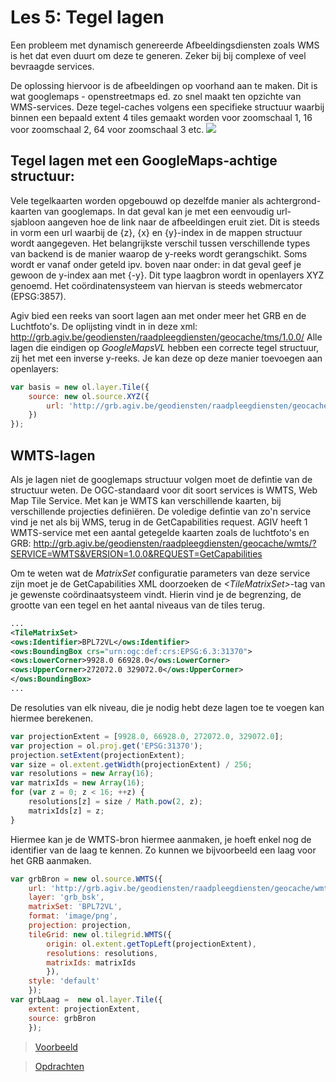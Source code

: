 
Les 5: Tegel lagen
==== 

Een probleem met dynamisch genereerde Afbeeldingsdiensten zoals WMS is het dat even duurt om deze te generen. Zeker bij bij complexe of veel bevraagde services.

De oplossing hiervoor is de afbeeldingen op voorhand aan te maken. Dit is wat googlemaps - openstreetmaps ed. zo snel maakt ten opzichte van WMS-services. 
Deze tegel-caches volgens een specifieke structuur waarbij binnen een bepaald extent 4 tiles gemaakt worden voor zoomschaal 1, 16 voor zoomschaal 2, 64 voor zoomschaal 3 etc. 
![](https://i-msdn.sec.s-msft.com/dynimg/IC96238.jpg)

Tegel lagen met een GoogleMaps-achtige structuur:
----
Vele tegelkaarten worden opgebouwd op dezelfde manier als achtergrond-kaarten van googlemaps. 
In dat geval kan je met een eenvoudig url-sjabloon aangeven hoe de link naar de afbeeldingen eruit ziet.
Dit is steeds in vorm een url waarbij de {z}, {x} en {y}-index in de mappen structuur wordt aangegeven. 
Het belangrijkste verschil tussen verschillende types van backend is de manier waarop de y-reeks wordt gerangschikt.
Soms wordt er vanaf onder geteld ipv. boven naar onder: in dat geval geef je gewoon de y-index aan met {-y}.
Dit type laagbron wordt in openlayers XYZ genoemd. Het coördinatensysteem van hiervan is steeds webmercator (EPSG:3857).

Agiv bied een reeks van soort lagen aan met onder meer het GRB en de Luchtfoto's. De oplijsting vindt in in deze xml:
http://grb.agiv.be/geodiensten/raadpleegdiensten/geocache/tms/1.0.0/ 
Alle lagen die eindigen op *GoogleMapsVL* hebben een correcte tegel structuur, zij het met een inverse y-reeks.
Je kan deze op deze manier toevoegen aan openlayers:
```javascript
var basis = new ol.layer.Tile({
    source: new ol.source.XYZ({
        url: 'http://grb.agiv.be/geodiensten/raadpleegdiensten/geocache/tms/1.0.0/grb_bsk@GoogleMapsVL/{z}/{x}/{-y}.png'
    })    
});	
```

WMTS-lagen
----
Als je lagen niet de googlemaps structuur volgen moet de defintie van de structuur weten.
De OGC-standaard voor dit soort services is WMTS, Web Map Tile Service. 
Met kan je WMTS kan verschillende kaarten, bij verschillende projecties definiëren. De voledige defintie van zo'n service vind je net als bij WMS, terug in de GetCapabilities request.
AGIV heeft 1 WMTS-service met een aantal getegelde kaarten zoals de luchtfoto's en GRB: http://grb.agiv.be/geodiensten/raadpleegdiensten/geocache/wmts/?SERVICE=WMTS&VERSION=1.0.0&REQUEST=GetCapabilities

Om te weten wat de *MatrixSet* configuratie parameters van deze service zijn moet je de GetCapabilities XML doorzoeken de *&lt;TileMatrixSet>*-tag van je gewenste coördinaatsysteem vindt. Hierin vind je de begrenzing, de grootte van een tegel en het aantal niveaus van de tiles terug. 
```xml
...
<TileMatrixSet>
<ows:Identifier>BPL72VL</ows:Identifier>
<ows:BoundingBox crs="urn:ogc:def:crs:EPSG:6.3:31370">
<ows:LowerCorner>9928.0 66928.0</ows:LowerCorner>
<ows:UpperCorner>272072.0 329072.0</ows:UpperCorner>
</ows:BoundingBox>
...
```
De resoluties van elk niveau, die je nodig hebt deze lagen toe te voegen kan hiermee berekenen. 

```javascript
var projectionExtent = [9928.0, 66928.0, 272072.0, 329072.0];
var projection = ol.proj.get('EPSG:31370');
projection.setExtent(projectionExtent);
var size = ol.extent.getWidth(projectionExtent) / 256;
var resolutions = new Array(16);
var matrixIds = new Array(16);
for (var z = 0; z < 16; ++z) {
    resolutions[z] = size / Math.pow(2, z);
    matrixIds[z] = z;
}
```
Hiermee kan je de WMTS-bron hiermee aanmaken, je hoeft enkel nog de identifier van de laag te kennen.
Zo kunnen we bijvoorbeeld een laag voor het GRB aanmaken.
```javascript
var grbBron = new ol.source.WMTS({
    url: 'http://grb.agiv.be/geodiensten/raadpleegdiensten/geocache/wmts/',
    layer: 'grb_bsk',
    matrixSet: 'BPL72VL',
    format: 'image/png',
    projection: projection,
    tileGrid: new ol.tilegrid.WMTS({
        origin: ol.extent.getTopLeft(projectionExtent),
        resolutions: resolutions,
        matrixIds: matrixIds
        }),
    style: 'default'
    });
var grbLaag =  new ol.layer.Tile({
    extent: projectionExtent,
    source: grbBron 
    });
``` 

> [Voorbeeld](examples/OL3_LES5_tiles.js)

> [Opdrachten](Opdracht_LES5.md)
